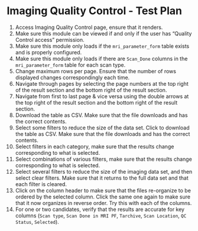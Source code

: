 # Imaging Quality Control - Test Plan
1. Access Imaging Quality Control page, ensure that it renders.
2. Make sure this module can be viewed if and only if the user has “Quality Control access” permission.
3. Make sure this module only loads if the `mri_parameter_form` table exists and is properly configured.
4. Make sure this module only loads if there are `Scan_Done` columns in the `mri_parameter_form` table for each scan type.
5. Change maximum rows per page. Ensure that the number of rows displayed changes correspondingly each time.
6. Navigate through pages by selecting the page numbers at the top right of the result section and the bottom right of the result section.
7. Navigate from first to last page & vice versa using the double arrows at the top right of the result section and the bottom right of the result section.
8. Download the table as CSV. Make sure that the file downloads and has the correct contents.
9. Select some filters to reduce the size of the data set. Click to download the table as CSV. Make sure that the file downloads and has the correct contents.
10. Select filters in each category, make sure that the results change corresponding to what is selected.
11. Select combinations of various filters, make sure that the results change corresponding to what is selected.
12. Select several filters to reduce the size of the imaging data set, and then select clear filters. Make sure that it returns to the full data set and that each filter is cleared.
13. Click on the column header to make sure that the files re-organize to be ordered by the selected column. Click the same one again to make sure that it now organizes in reverse order. Try this with each of the columns.
14. For one or two candidates, verify that the results are accurate for key columns (`Scan type`, `Scan Done in MRI PF`, `Tarchive`, `Scan Location`, `QC Status`, `Selected`).

